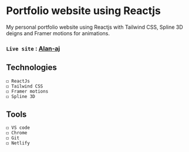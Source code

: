 # Portfolio website using Reactjs

My personal portfolio website using Reactjs with Tailwind CSS, Spline 3D deigns and Framer motions for animations.

### `Live site` : [Alan-aj](https://alan-aj.netlify.app)

## Technologies
```
◻ ReactJs
◻ Tailwind CSS
◻ Framer motions
◻ Spline 3D
```
## Tools
```
◻ VS code
◻ Chrome
◻ Git
◻ Netlify
```
